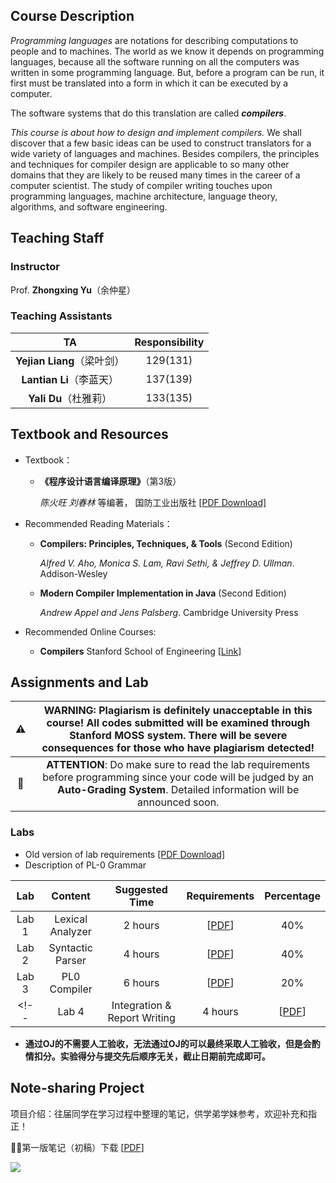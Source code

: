 ## Course Description

*Programming languages* are notations for describing computations to people and to machines. The world as we know it depends on programming languages, because all the software running on all the computers was written in some programming language. But, before a program can be run, it first must be translated into a form in which it can be executed by a computer.

The software systems that do this translation are called ***compilers***.

*This course is about how to design and implement compilers.* We shall discover that a few basic ideas can be used to construct translators for a wide variety of languages and machines. Besides compilers, the principles and techniques for compiler design are applicable to so many other domains that they are likely to be reused many times in the career of a computer scientist. The study of compiler writing touches upon programming languages, machine architecture, language theory, algorithms, and software engineering.


<!--
## Teaching Staff
### Instructor

Prof. **Lirong Wang**（王丽蓉）
  + Contact: wanglr@sdu.edu.cn
  + Office: Room 208-2, Building N3, Qingdao Campus, SDU
-->

## Teaching Staff
### Instructor

Prof. **Zhongxing Yu**（余仲星）


### Teaching Assistants

|TA|Responsibility|
|:-:|:-:|
|**Yejian Liang**（梁叶剑）|129(131)|
|**Lantian Li**（李蓝天）|137(139)|
|**Yali Du**（杜雅莉）|133(135)|

<!--
## Time and Location

| Class |       Lecture Venue         |    Lab Venue     |   Time  |
| :---: | :-------------------------: | :--------------: | :-----: |
| 1 & 2 | Room N406, Zhensheng Garden | [to be announced] |10:10~12:00 MON. <br> 10:10~12:00 THUR.|
| 3 & 4 | Room N403, Zhensheng Garden | [to be announced] |14:00~15:50 MON. <br> 16:10~18:00 TUES.|


+ Course Duration: Week 1 to 17, Spring 2021.

+ Two lectures per week, lab starts from week 8.

+ 68 lecture hours in total, including 16 lab hours.
-->
## Textbook and Resources

+ Textbook：

  + **《程序设计语言编译原理》**（第3版）

     *陈火旺 刘春林* 等编著， 国防工业出版社 [[PDF Download]](./pdf/books/textbook.pdf)

+ Recommended Reading Materials：
	
	+ **Compilers: Principles, Techniques, & Tools**  (Second Edition)
	
	  *Alfred V. Aho, Monica S. Lam, Ravi Sethi, & Jeffrey D. Ullman*. Addison-Wesley
	
	+ **Modern Compiler Implementation in Java**  (Second Edition)
	
	  *Andrew Appel and Jens Palsberg*. Cambridge University Press
	
+ Recommended Online Courses:
	
	+ **Compilers**  Stanford School of Engineering  [[Link]](https://online.stanford.edu/courses/soe-ycscs1-compilers)

<!--
+ Slides and Tutorials:
	
	+ Chapter1: Introduction to Compilers [[Slides Download]](./pdf/slides/chapter1_intro.pdf)
	+ Chapter2: High-level Language and Grammar Representation [[Slides Download]](./pdf/slides/chapter2_grammar.pdf)
	+ Chapter3: Lexical Analysis [[Slides Download]](./pdf/slides/chapter3_lexical.pdf)
	+ Chapter4: Syntax Analysis Top-Down Parsing [[Slides Download]](./pdf/slides/chapter4_syntax_top_down.pdf)
	+ Chapter5: Syntax Analysis Bottom-Up Parsing[[Slides Download]](./pdf/slides/chapter5_syntax_bottom_up.pdf)
	+ Chapter6: Syntax-Directed Translator
	+ Chapter7: Semantic Analysis and Intermediate Code Generation
	+ ... ...
-->
## Assignments and Lab

| :warning: | WARNING: Plagiarism is definitely unacceptable in this course! All codes submitted will be examined through Stanford MOSS system. There will be severe consequences for those who have plagiarism detected! |
|:-:|:-:|
| :memo:    | **ATTENTION**: Do make sure to read the lab requirements before programming since your code will be judged by an **Auto-Grading System**. Detailed information will be announced soon. |

<!--
### Submission Guidelines

+ Assignment Submission:
  + Please upload the electronic version of your homework to **SDU Cloud**
    + Class 1 Link: https://icloud.qd.sdu.edu.cn:7777/link/C69B22D5CACF35FB7D354474E84B1832
    + Class 2 Link: https://icloud.qd.sdu.edu.cn:7777/link/5E550E9732313E9A1BBC1A128B80A7A8
    + Class 3 Link: https://icloud.qd.sdu.edu.cn:7777/link/2557995A2AF1D6816D6C21032E0D4825
    + Class 4 Link: https://icloud.qd.sdu.edu.cn:7777/link/F528DAAEC93BC115E12633C5E50AED21
  + Requirements：
  	+ Complete independently! You may discuss with your classmates, but DO NOT CHEAT!
  	+ Please upload in PDF format and name your file as "Assignment Number_Student ID_Student Name"
	+ Further details will be announced soon...
  + Delay：
    + Submissions for all assignments are open all across this semester 
    + Delay in submission will not affect your final score

+ Lab Submission:
  + **SDU OJ** for judging code correctness 
  + **GitHub Classroom** for submitting final project
    + Class 1 GitHub Classroom Link: https://classroom.github.com/a/3tf61T5v
    + Class 2 GitHub Classroom Link: https://classroom.github.com/a/w7xHvBC1
    + Class 3 GitHub Classroom Link: https://classroom.github.com/a/bIq-EZN0
    + Class 4 GitHub Classroom Link:

### Assignments

| Assignment |           Chapter           |     Due Date     |   PDF Download  |  Answer  |
| :--------: | :-------------------------: | :--------------: | :-------------: | :------: |
|1|Introduction to Compilers|[to be announced]|||
|2|Context-Free Grammar|[to be announced]|||
|3|Lexical Analysis|[to be announced]|||
|...|...||||
-->

### Labs

+ Old version of lab requirements [[PDF Download]](./pdf/labs/lab-old.pdf)
+ Description of PL-0 Grammar

|  Lab  |           Content            | Suggested Time |              Requirements              |   Percentage   |
| :---: | :--------------------------: | :------------: | :------------------------------------: | :------------: |
| Lab 1 |       Lexical Analyzer       |    2 hours     | \[[PDF](./pdf/labs/lab-lexical.pdf)\]  |       40%      | 
| Lab 2 |       Syntactic Parser       |    4 hours     |  \[[PDF](./pdf/labs/lab-syntax.pdf)\]  |       40%      |
| Lab 3 |         PL0 Compiler         |    6 hours     | \[[PDF](./pdf/labs/PL0-compiler.pdf)\] |       20%      |
<!--| Lab 4 | Integration & Report Writing |    4 hours     | \[[PDF](./pdf/labs/PL0-compiler.pdf)\] |-->
+ **通过OJ的不需要人工验收，无法通过OJ的可以最终采取人工验收，但是会酌情扣分。实验得分与提交先后顺序无关，截止日期前完成即可。**


<!-- 

## Grading Policy

+ **Final Exam**：60%
+ **Labs**：30%
	+ Program Correctness (70%)
	+ Code style and tidiness (20%)
	+ Final Report (10%)
+ **Assignments**：10%
	+ Completion and Accuracy
+ **Bonus**：10%
	+ Note-sharing Project
	+ Research and Study Report
	+ Additional Features on Lab


## Discussions and Seminar

+ Discussion and QA Time：[to be announced]
+ Discussion and QA Venue：N3 Building, Shandong University Qingdao Campus
+ Seminar Information：[to be announced]
-->

## Note-sharing Project

项目介绍：往届同学在学习过程中整理的笔记，供学弟学妹参考，欢迎补充和指正！

🎉🎉第一版笔记（初稿）下载 \[[PDF](./pdf/books/notes_first_edition.pdf)\]
<!-- 
+ 项目介绍：招募同学在学习过程中整理笔记，供其他同学及学弟学妹参考

+ 工作模式：每个核心知识点由至少2名同学共同整理，内容应包含该知识点总结与例题解析，以文档形式提交并在课程网站公开
+ 人员需求：预计招募**24**人，文字编辑与作图能力较强者优先，按**自愿报名**原则，**报满为止**
+ 报名方式：
  + 自*2021年3月11日（周四）*起开始接受报名
  + 为保证班级间公平，在*3月14日（周日）晚24点* 前，每班限报6人，有意参与者请联系本班助教
  + 3月15日公布剩余名额，剩余名额将不再按班级平均分配，可接受来自任意班级同学报名
+ 项目奖励：优秀笔记贡献者视情况给予奖励加分

+ 第一版笔记内容与编者：

|  章节  |            知识点            |         编写人员         |
| :----: | :--------------------------: | :----------------------: |
| 第3章  | 正则表达式转NFA转DFA及最小化 | 陈晓曦，米有麦彦，徐宏涛 |
| 第4章  |          LL(1)文法           |  朱可欣，薛宇涵，尹永琪  |
| 第5章  |  自下而上基本问题+算符优先   |   杜雅莉，徐容，孙书镇   |
| 第5章  |            LR文法            |  刘千一，黑乃磊，李博远  |
| 第6章  |      属性文法+语法制导       |        张倩，来苑        |
| 第7章  |         中间代码生成         |      牛庆莹，赵子涵      |
| 第9章  |      运行时存储空间组织      |      王新宇，尹浩飞      |
| 第10章 |             优化             |   张雨，王晨旭，赵雨晗   |
| 第11章 |         目标代码生成         |      王志睿，施博凡      |

-->
![](./fig/Qingdao_gate.jpg)
